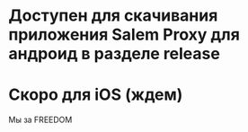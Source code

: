 # Доступен для скачивания приложения Salem Proxy для андроид в разделе release

# Скоро для iOS (ждем)

Мы за FREEDOM
